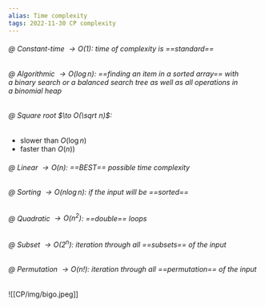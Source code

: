 ```yaml
---
alias: Time complexity
tags: 2022-11-30 CP complexity
---
```


###### @ Constant-time $\to O(1)$: time of complexity is ==standard==
###### @ Algorithmic $\to O(\log n)$: ==finding an item in a sorted array== with a binary search or a balanced search tree as well as all operations in a binomial heap
###### @ Square root $\to O(\sqrt n)$:
- slower than $O(\log n)$
- faster than $O(n)$)
###### @ Linear $\to O(n)$: ==BEST== possible time complexity
###### @ Sorting $\to O(n\log n)$: if the input will be ==sorted==
###### @ Quadratic $\to O(n^2)$: ==double== loops
###### @ Subset $\to O(2^n)$: iteration through all ==subsets== of the input
###### @ Permutation $\to O(n!)$: iteration through all ==permutation== of the input

![[CP/img/bigo.jpeg]]